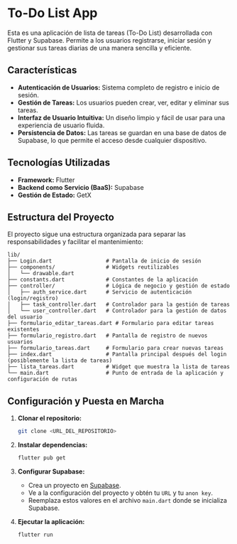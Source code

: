 # To-Do List App

Esta es una aplicación de lista de tareas (To-Do List) desarrollada con Flutter y Supabase. Permite a los usuarios registrarse, iniciar sesión y gestionar sus tareas diarias de una manera sencilla y eficiente.

## Características

- **Autenticación de Usuarios:** Sistema completo de registro e inicio de sesión.
- **Gestión de Tareas:** Los usuarios pueden crear, ver, editar y eliminar sus tareas.
- **Interfaz de Usuario Intuitiva:** Un diseño limpio y fácil de usar para una experiencia de usuario fluida.
- **Persistencia de Datos:** Las tareas se guardan en una base de datos de Supabase, lo que permite el acceso desde cualquier dispositivo.

## Tecnologías Utilizadas

- **Framework:** Flutter
- **Backend como Servicio (BaaS):** Supabase
- **Gestión de Estado:** GetX

## Estructura del Proyecto

El proyecto sigue una estructura organizada para separar las responsabilidades y facilitar el mantenimiento:

```
lib/
├── Login.dart                 # Pantalla de inicio de sesión
├── components/                # Widgets reutilizables
│   └── drawable.dart
├── constants.dart             # Constantes de la aplicación
├── controller/                # Lógica de negocio y gestión de estado
│   ├── auth_service.dart      # Servicio de autenticación (login/registro)
│   ├── task_controller.dart   # Controlador para la gestión de tareas
│   └── user_controller.dart   # Controlador para la gestión de datos del usuario
├── formulario_editar_tareas.dart # Formulario para editar tareas existentes
├── formulario_registro.dart   # Pantalla de registro de nuevos usuarios
├── formulario_tareas.dart     # Formulario para crear nuevas tareas
├── index.dart                 # Pantalla principal después del login (posiblemente la lista de tareas)
├── lista_tareas.dart          # Widget que muestra la lista de tareas
└── main.dart                  # Punto de entrada de la aplicación y configuración de rutas
```

## Configuración y Puesta en Marcha

1. **Clonar el repositorio:**
   ```bash
   git clone <URL_DEL_REPOSITORIO>
   ```

2. **Instalar dependencias:**
   ```bash
   flutter pub get
   ```

3. **Configurar Supabase:**
   - Crea un proyecto en [Supabase](https://supabase.com/).
   - Ve a la configuración del proyecto y obtén tu `URL` y tu `anon key`.
   - Reemplaza estos valores en el archivo `main.dart` donde se inicializa Supabase.

4. **Ejecutar la aplicación:**
   ```bash
   flutter run
   ```
